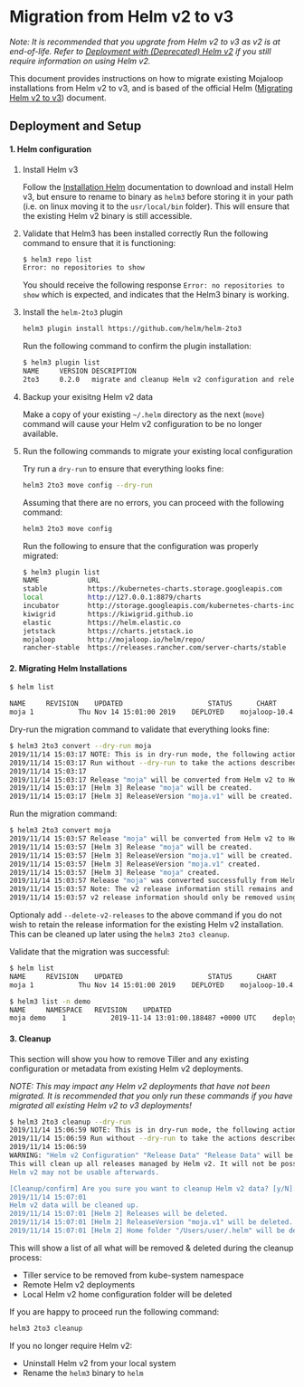 # Migration from Helm v2 to v3

_Note: It is recommended that you upgrate from Helm v2 to v3 as v2 is at end-of-life. Refer to [Deployment with (Deprecated) Helm v2](./helm-legacy-deployment.md) if you still require information on using Helm v2._

This document provides instructions on how to migrate existing Mojaloop installations from Helm v2 to v3, and is based of the official Helm ([Migrating Helm v2 to v3](https://helm.sh/docs/topics/v2_v3_migration/)) document.

## Deployment and Setup

#### 1. Helm configuration

1. Install Helm v3

   Follow the [Installation Helm](https://helm.sh/docs/intro/install/) documentation to download and install Helm v3, but ensure to rename to binary as `helm3` before storing it in your path (i.e. on linux moving it to the `usr/local/bin` folder). This will ensure that the existing Helm v2 binary is still accessible.

2. Validate that Helm3 has been installed correctly
   Run the following command to ensure that it is functioning:
   ```bash
   $ helm3 repo list
   Error: no repositories to show
   ```
   You should receive the following response `Error: no repositories to show` which is expected, and indicates that the Helm3 binary is working.

3. Install the `helm-2to3` plugin
   ```bash
   helm3 plugin install https://github.com/helm/helm-2to3
   ```

   Run the following command to confirm the plugin installation:
   ```bash
   $ helm3 plugin list
   NAME  	VERSION	DESCRIPTION
   2to3  	0.2.0  	migrate and cleanup Helm v2 configuration and releases in-place to Helm v3
   ```

4. Backup your exisitng Helm v2 data

   Make a copy of your existing `~/.helm` directory as the next (`move`) command will cause your Helm v2 configuration to be no longer available.

5. Run the following commands to migrate your existing local configuration

   Try run a `dry-run` to ensure that everything looks fine:
   ```bash
   helm3 2to3 move config --dry-run
   ```

   Assuming that there are no errors, you can proceed with the following command:
   ```bash
   helm3 2to3 move config
   ```

   Run the following to ensure that the configuration was properly migrated:
   ```bash
   $ helm3 plugin list
   NAME            URL                                                      
   stable          https://kubernetes-charts.storage.googleapis.com         
   local           http://127.0.0.1:8879/charts                             
   incubator       http://storage.googleapis.com/kubernetes-charts-incubator
   kiwigrid        https://kiwigrid.github.io                               
   elastic         https://helm.elastic.co                                  
   jetstack        https://charts.jetstack.io                               
   mojaloop        http://mojaloop.io/helm/repo/                            
   rancher-stable  https://releases.rancher.com/server-charts/stable     
   ```

#### 2. Migrating Helm Installations

   
   ```bash
   $ helm list

   NAME    	REVISION	UPDATED                 	STATUS  	CHART           	APP VERSION	NAMESPACE
   moja	1       	Thu Nov 14 15:01:00 2019	DEPLOYED	mojaloop-10.4.0	v10.4.0     	demo
   ```

   Dry-run the migration command to validate that everything looks fine:
   ```bash
   $ helm3 2to3 convert --dry-run moja
   2019/11/14 15:03:17 NOTE: This is in dry-run mode, the following actions will not be executed.
   2019/11/14 15:03:17 Run without --dry-run to take the actions described below:
   2019/11/14 15:03:17
   2019/11/14 15:03:17 Release "moja" will be converted from Helm v2 to Helm v3.
   2019/11/14 15:03:17 [Helm 3] Release "moja" will be created.
   2019/11/14 15:03:17 [Helm 3] ReleaseVersion "moja.v1" will be created.
   ```

   Run the migration command:
   ```bash
   $ helm3 2to3 convert moja
   2019/11/14 15:03:57 Release "moja" will be converted from Helm v2 to Helm v3.
   2019/11/14 15:03:57 [Helm 3] Release "moja" will be created.
   2019/11/14 15:03:57 [Helm 3] ReleaseVersion "moja.v1" will be created.
   2019/11/14 15:03:57 [Helm 3] ReleaseVersion "moja.v1" created.
   2019/11/14 15:03:57 [Helm 3] Release "moja" created.
   2019/11/14 15:03:57 Release "moja" was converted successfully from Helm v2 to Helm v3.
   2019/11/14 15:03:57 Note: The v2 release information still remains and should be removed to avoid conflicts with the migrated v3 release.
   2019/11/14 15:03:57 v2 release information should only be removed using `helm 2to3` cleanup and when all releases have been migrated over.
   ```

   Optionaly add `--delete-v2-releases` to the above command if you do not wish to retain the release information for the existing Helm v2 installation. This can be cleaned up later using the `helm3 2to3 cleanup`.

   Validate that the migration was successful:
   ```bash
   $ helm list
   NAME    	REVISION	UPDATED                 	STATUS  	CHART           	APP VERSION	NAMESPACE
   moja	1       	Thu Nov 14 15:01:00 2019	DEPLOYED	mojaloop-10.4.0	v10.4.0     	demo

   $ helm3 list -n demo
   NAME    	NAMESPACE	REVISION	UPDATED                             	STATUS  	CHART           	APP VERSION
   moja	demo 	1       	2019-11-14 13:01:00.188487 +0000 UTC	deployed	mojaloop-10.4.0	10.4.0
   ```

#### 3. Cleanup

   This section will show you how to remove Tiller and any existing configuration or metadata from existing Helm v2 deployments.

   _NOTE: This may impact any Helm v2 deployments that have not been migrated. It is recommended that you only run these commands if you have migrated all existing Helm v2 to v3 deployments!_

   ```bash
   $ helm3 2to3 cleanup --dry-run
   2019/11/14 15:06:59 NOTE: This is in dry-run mode, the following actions will not be executed.
   2019/11/14 15:06:59 Run without --dry-run to take the actions described below:
   2019/11/14 15:06:59
   WARNING: "Helm v2 Configuration" "Release Data" "Release Data" will be removed.
   This will clean up all releases managed by Helm v2. It will not be possible to restore them if you haven't made a backup of the releases.
   Helm v2 may not be usable afterwards.

   [Cleanup/confirm] Are you sure you want to cleanup Helm v2 data? [y/N]: y
   2019/11/14 15:07:01
   Helm v2 data will be cleaned up.
   2019/11/14 15:07:01 [Helm 2] Releases will be deleted.
   2019/11/14 15:07:01 [Helm 2] ReleaseVersion "moja.v1" will be deleted.
   2019/11/14 15:07:01 [Helm 2] Home folder "/Users/user/.helm" will be deleted.
   ```

   This will show a list of all what will be removed & deleted during the cleanup process:
   - Tiller service to be removed from kube-system namespace
   - Remote Helm v2 deployments
   - Local Helm v2 home configuration folder will be deleted

   If you are happy to proceed run the following command:
   ```bash
   helm3 2to3 cleanup
   ```
   
   If you no longer require Helm v2:
   - Uninstall Helm v2 from your local system
   - Rename the `helm3` binary to `helm`
